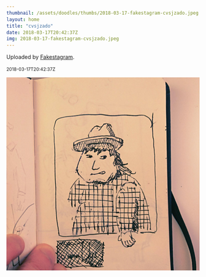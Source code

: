 ```yaml
---
thumbnail: /assets/doodles/thumbs/2018-03-17-fakestagram-cvsjzado.jpeg
layout: home
title: "cvsjzado"
date: 2018-03-17T20:42:37Z
img: 2018-03-17-fakestagram-cvsjzado.jpeg
---
```


Uploaded by [Fakestagram](https://github.com/opyate/fakestagram).

<small>2018-03-17T20:42:37Z</small>

![Uploaded by Fakestagram](2018-03-17-fakestagram-cvsjzado.jpeg)
